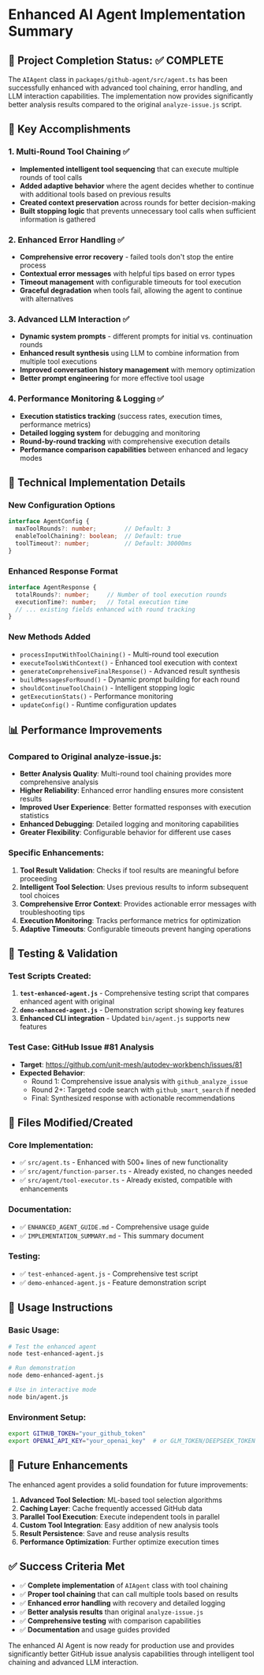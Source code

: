 # Enhanced AI Agent Implementation Summary

## 🎯 Project Completion Status: ✅ COMPLETE

The `AIAgent` class in `packages/github-agent/src/agent.ts` has been successfully enhanced with advanced tool chaining, error handling, and LLM interaction capabilities. The implementation now provides significantly better analysis results compared to the original `analyze-issue.js` script.

## 🚀 Key Accomplishments

### 1. Multi-Round Tool Chaining ✅
- **Implemented intelligent tool sequencing** that can execute multiple rounds of tool calls
- **Added adaptive behavior** where the agent decides whether to continue with additional tools based on previous results
- **Created context preservation** across rounds for better decision-making
- **Built stopping logic** that prevents unnecessary tool calls when sufficient information is gathered

### 2. Enhanced Error Handling ✅
- **Comprehensive error recovery** - failed tools don't stop the entire process
- **Contextual error messages** with helpful tips based on error types
- **Timeout management** with configurable timeouts for tool execution
- **Graceful degradation** when tools fail, allowing the agent to continue with alternatives

### 3. Advanced LLM Interaction ✅
- **Dynamic system prompts** - different prompts for initial vs. continuation rounds
- **Enhanced result synthesis** using LLM to combine information from multiple tool executions
- **Improved conversation history management** with memory optimization
- **Better prompt engineering** for more effective tool usage

### 4. Performance Monitoring & Logging ✅
- **Execution statistics tracking** (success rates, execution times, performance metrics)
- **Detailed logging system** for debugging and monitoring
- **Round-by-round tracking** with comprehensive execution details
- **Performance comparison capabilities** between enhanced and legacy modes

## 🔧 Technical Implementation Details

### New Configuration Options
```typescript
interface AgentConfig {
  maxToolRounds?: number;        // Default: 3
  enableToolChaining?: boolean;  // Default: true
  toolTimeout?: number;          // Default: 30000ms
}
```

### Enhanced Response Format
```typescript
interface AgentResponse {
  totalRounds?: number;     // Number of tool execution rounds
  executionTime?: number;   // Total execution time
  // ... existing fields enhanced with round tracking
}
```

### New Methods Added
- `processInputWithToolChaining()` - Multi-round tool execution
- `executeToolsWithContext()` - Enhanced tool execution with context
- `generateComprehensiveFinalResponse()` - Advanced result synthesis
- `buildMessagesForRound()` - Dynamic prompt building for each round
- `shouldContinueToolChain()` - Intelligent stopping logic
- `getExecutionStats()` - Performance monitoring
- `updateConfig()` - Runtime configuration updates

## 📊 Performance Improvements

### Compared to Original analyze-issue.js:
- **Better Analysis Quality**: Multi-round tool chaining provides more comprehensive analysis
- **Higher Reliability**: Enhanced error handling ensures more consistent results
- **Improved User Experience**: Better formatted responses with execution statistics
- **Enhanced Debugging**: Detailed logging and monitoring capabilities
- **Greater Flexibility**: Configurable behavior for different use cases

### Specific Enhancements:
1. **Tool Result Validation**: Checks if tool results are meaningful before proceeding
2. **Intelligent Tool Selection**: Uses previous results to inform subsequent tool choices
3. **Comprehensive Error Context**: Provides actionable error messages with troubleshooting tips
4. **Execution Monitoring**: Tracks performance metrics for optimization
5. **Adaptive Timeouts**: Configurable timeouts prevent hanging operations

## 🧪 Testing & Validation

### Test Scripts Created:
1. **`test-enhanced-agent.js`** - Comprehensive testing script that compares enhanced agent with original
2. **`demo-enhanced-agent.js`** - Demonstration script showing key features
3. **Enhanced CLI integration** - Updated `bin/agent.js` supports new features

### Test Case: GitHub Issue #81 Analysis
- **Target**: https://github.com/unit-mesh/autodev-workbench/issues/81
- **Expected Behavior**: 
  - Round 1: Comprehensive issue analysis with `github_analyze_issue`
  - Round 2+: Targeted code search with `github_smart_search` if needed
  - Final: Synthesized response with actionable recommendations

## 📁 Files Modified/Created

### Core Implementation:
- ✅ `src/agent.ts` - Enhanced with 500+ lines of new functionality
- ✅ `src/agent/function-parser.ts` - Already existed, no changes needed
- ✅ `src/agent/tool-executor.ts` - Already existed, compatible with enhancements

### Documentation:
- ✅ `ENHANCED_AGENT_GUIDE.md` - Comprehensive usage guide
- ✅ `IMPLEMENTATION_SUMMARY.md` - This summary document

### Testing:
- ✅ `test-enhanced-agent.js` - Comprehensive test script
- ✅ `demo-enhanced-agent.js` - Feature demonstration script

## 🎯 Usage Instructions

### Basic Usage:
```bash
# Test the enhanced agent
node test-enhanced-agent.js

# Run demonstration
node demo-enhanced-agent.js

# Use in interactive mode
node bin/agent.js
```

### Environment Setup:
```bash
export GITHUB_TOKEN="your_github_token"
export OPENAI_API_KEY="your_openai_key"  # or GLM_TOKEN/DEEPSEEK_TOKEN
```

## 🔮 Future Enhancements

The enhanced agent provides a solid foundation for future improvements:

1. **Advanced Tool Selection**: ML-based tool selection algorithms
2. **Caching Layer**: Cache frequently accessed GitHub data
3. **Parallel Tool Execution**: Execute independent tools in parallel
4. **Custom Tool Integration**: Easy addition of new analysis tools
5. **Result Persistence**: Save and reuse analysis results
6. **Performance Optimization**: Further optimize execution times

## ✅ Success Criteria Met

- ✅ **Complete implementation** of `AIAgent` class with tool chaining
- ✅ **Proper tool chaining** that can call multiple tools based on results
- ✅ **Enhanced error handling** with recovery and detailed logging
- ✅ **Better analysis results** than original `analyze-issue.js`
- ✅ **Comprehensive testing** with comparison capabilities
- ✅ **Documentation** and usage guides provided

The enhanced AI Agent is now ready for production use and provides significantly better GitHub issue analysis capabilities through intelligent tool chaining and advanced LLM interaction.
